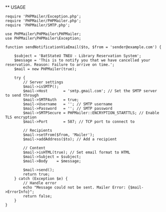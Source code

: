 ** USAGE

    require 'PHPMailer/Exception.php';
	require 'PHPMailer/PHPMailer.php';
	require 'PHPMailer/SMTP.php';

	use PHPMailer\PHPMailer\PHPMailer;
	use PHPMailer\PHPMailer\Exception;

	function sendNotificationViaEmail($to, $from = 'sender@example.com') {
    
		$subject = 'BatStateU TNEU - Library Reservation System';
		$message = 'This is to notify you that we have cancelled your reservation. Reason: Failure to arrive on time.';
	    $mail = new PHPMailer(true);

	    try {
	        // Server settings
	        $mail->isSMTP();
	        $mail->Host       = 'smtp.gmail.com'; // Set the SMTP server to send through
	        $mail->SMTPAuth   = true; 
	        $mail->Username   = ''; // SMTP username
	        $mail->Password   = ''; // SMTP password
	        $mail->SMTPSecure = PHPMailer::ENCRYPTION_STARTTLS; // Enable TLS encryption
	        $mail->Port       = 587; // TCP port to connect to

	        // Recipients
	        $mail->setFrom($from, 'Mailer');
	        $mail->addAddress($to); // Add a recipient

	        // Content
	        $mail->isHTML(true); // Set email format to HTML
	        $mail->Subject = $subject;
	        $mail->Body    = $message;

	        $mail->send();
	        return true;
	    } catch (Exception $e) {
	        // Handle error
	        echo "Message could not be sent. Mailer Error: {$mail->ErrorInfo}";
	        return false;
	    }
	}